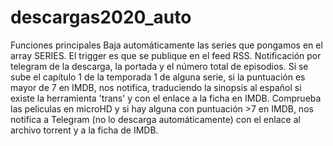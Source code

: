 # descargas2020_auto

Funciones principales
 Baja automáticamente las series que pongamos en el array SERIES. El trigger es que se publique en el feed RSS. Notificación por telegram de la descarga, la portada y el número total de episodios.
 Si se sube el capítulo 1 de la temporada 1 de alguna serie, si la puntuación es mayor de 7 en IMDB, nos notifica, traduciendo la sinopsis al español si existe la herramienta 'trans' y con el enlace a la ficha en IMDB.
 Comprueba las peliculas en microHD y si hay alguna con puntuación >7 en IMDB, nos notifica a Telegram (no lo descarga automáticamente) con el enlace al archivo torrent y a la ficha de IMDB.
